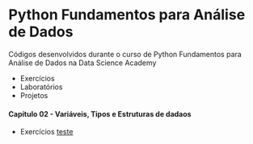 # Python Fundamentos para Análise de Dados
Códigos desenvolvidos durante o curso de Python Fundamentos para Análise de Dados na Data Science Academy

- Exercícios
- Laboratórios
- Projetos

#### Capítulo 02 - Variáveis, Tipos e Estruturas de dadaos
   - Exercícios
   <a href=“https://github.com/anandanobre/python-fundamentos-dsa/edit/main/README.md“>teste</a>
